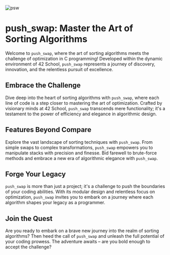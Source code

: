 <img src="https://github.com/vinicius-f-pereira/42-project-badges/blob/main/badges/push_swapm.png" alt="psw"></img>

# push_swap: Master the Art of Sorting Algorithms

Welcome to `push_swap`, where the art of sorting algorithms meets the challenge of optimization in C programming! Developed within the dynamic environment of 42 School, `push_swap` represents a journey of discovery, innovation, and the relentless pursuit of excellence.

## Embrace the Challenge

Dive deep into the heart of sorting algorithms with `push_swap`, where each line of code is a step closer to mastering the art of optimization. Crafted by visionary minds at 42 School, `push_swap` transcends mere functionality; it's a testament to the power of efficiency and elegance in algorithmic design.

## Features Beyond Compare

Explore the vast landscape of sorting techniques with `push_swap`. From simple swaps to complex transformations, `push_swap` empowers you to manipulate stacks with precision and finesse. Bid farewell to brute-force methods and embrace a new era of algorithmic elegance with `push_swap`.

## Forge Your Legacy

`push_swap` is more than just a project; it's a challenge to push the boundaries of your coding abilities. With its modular design and relentless focus on optimization, `push_swap` invites you to embark on a journey where each algorithm shapes your legacy as a programmer.

## Join the Quest

Are you ready to embark on a brave new journey into the realm of sorting algorithms? Then heed the call of `push_swap` and unleash the full potential of your coding prowess. The adventure awaits – are you bold enough to accept the challenge?
